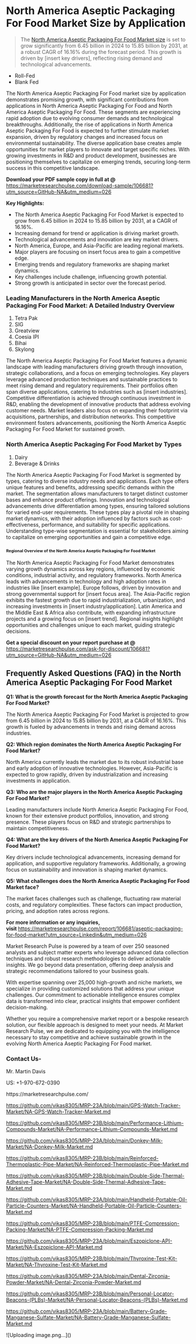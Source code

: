 
<h1>North America Aseptic Packaging For Food Market&nbsp;Size by Application</h1><blockquote><p>The <a href="https://marketresearchpulse.com/download-sample/106681?utm_source=GitHub-NA&amp;utm_medium=026">North America Aseptic Packaging For Food Market size</a> is set to grow significantly from 6.45 billion in 2024 to 15.85 billion by 2031, at a robust CAGR of 16.16% during the forecast period. This growth is driven by [insert key drivers], reflecting rising demand and technological advancements.</p></blockquote><ul><li>Roll-Fed<li> Blank Fed</li></ul><p>The North America Aseptic Packaging For Food market size by application demonstrates promising growth, with significant contributions from applications in North America Aseptic Packaging For Food and North America Aseptic Packaging For Food. These segments are experiencing rapid adoption due to evolving consumer demands and technological breakthroughs. Additionally, the rise of applications in North America Aseptic Packaging For Food is expected to further stimulate market expansion, driven by regulatory changes and increased focus on environmental sustainability. The diverse application base creates ample opportunities for market players to innovate and target specific niches. With growing investments in R&D and product development, businesses are positioning themselves to capitalize on emerging trends, securing long-term success in this competitive landscape.</p><p><strong>Download your PDF sample copy in full at @ </strong><a href="https://marketresearchpulse.com/download-sample/106681?utm_source=GitHub-NA&amp;utm_medium=026">https://marketresearchpulse.com/download-sample/106681?utm_source=GitHub-NA&amp;utm_medium=026</a></p><p><strong>Key Highlights: </strong></p><ul><li>The North America Aseptic Packaging For Food Market is expected to grow from 6.45 billion in 2024 to 15.85 billion by 2031, at a CAGR of 16.16%.</li><li>Increasing demand for trend or application is driving market growth.</li><li>Technological advancements and innovation are key market drivers.</li><li>North America, Europe, and Asia-Pacific are leading regional markets.</li><li>Major players are focusing on insert focus area to gain a competitive edge.</li><li>Emerging trends and regulatory frameworks are shaping market dynamics.</li><li>Key challenges include challenge, influencing growth potential.</li><li>Strong growth is anticipated in sector over the forecast period.</li></ul><h3>Leading Manufacturers in the North America Aseptic Packaging For Food Market: A Detailed Industry Overview</h3><ol><li>Tetra Pak</li><li>SIG</li><li>Greatview</li><li>Coesia IPI</li><li>Bihai</li><li>Skylong</li></ol><div class="flex max-w-full flex-col flex-grow"><div class="min-h-8 text-message flex w-full flex-col items-end gap-2 whitespace-normal break-words [.text-message+&amp;]:mt-5" dir="auto" data-message-author-role="assistant" data-message-id="fd8432e4-4910-450d-b182-61b7bfb0a01f" data-message-model-slug="gpt-4o"><div class="flex w-full flex-col gap-1 empty:hidden first:pt-[3px]"><div class="markdown prose w-full break-words dark:prose-invert light"><p>The North America Aseptic Packaging For Food Market features a dynamic landscape with leading manufacturers driving growth through innovation, strategic collaborations, and a focus on emerging technologies. Key players leverage advanced production techniques and sustainable practices to meet rising demand and regulatory requirements. Their portfolios often span diverse applications, catering to industries such as [insert industries]. Competitive differentiation is achieved through continuous investment in R&amp;D, enabling the development of innovative products that address evolving customer needs. Market leaders also focus on expanding their footprint via acquisitions, partnerships, and distribution networks. This competitive environment fosters advancements, positioning the North America Aseptic Packaging For Food Market for sustained growth.</p></div></div></div></div><h3>North America Aseptic Packaging For Food Market by Types</h3><ol><li>Dairy<li> Beverage & Drinks</li></ol><div class="flex max-w-full flex-col flex-grow"><div class="min-h-8 text-message flex w-full flex-col items-end gap-2 whitespace-normal break-words [.text-message+&amp;]:mt-5" dir="auto" data-message-author-role="assistant" data-message-id="084470be-0bb7-4664-bddf-5156b4f41249" data-message-model-slug="gpt-4o-mini"><div class="flex w-full flex-col gap-1 empty:hidden first:pt-[3px]"><div class="markdown prose w-full break-words dark:prose-invert light"><p>The North America Aseptic Packaging For Food Market is segmented by types, catering to diverse industry needs and applications. Each type offers unique features and benefits, addressing specific demands within the market. The segmentation allows manufacturers to target distinct customer bases and enhance product offerings. Innovation and technological advancements drive differentiation among types, ensuring tailored solutions for varied end-user requirements. These types play a pivotal role in shaping market dynamics, with their adoption influenced by factors such as cost-effectiveness, performance, and suitability for specific applications. Understanding type-wise segmentation is essential for stakeholders aiming to capitalize on emerging opportunities and gain a competitive edge.</p></div></div></div></div><h3><span style="font-size: 11px;">Regional Overview of the North America Aseptic Packaging For Food Market</span></h3><div class="flex max-w-full flex-col flex-grow"><div class="min-h-8 text-message flex w-full flex-col items-end gap-2 whitespace-normal break-words [.text-message+&amp;]:mt-5" dir="auto" data-message-author-role="assistant" data-message-id="e9038762-ce64-4e30-91c9-9bd413514231" data-message-model-slug="gpt-4o-mini"><div class="flex w-full flex-col gap-1 empty:hidden first:pt-[3px]"><div class="markdown prose w-full break-words dark:prose-invert light"><p>The North America Aseptic Packaging For Food Market demonstrates varying growth dynamics across key regions, influenced by economic conditions, industrial activity, and regulatory frameworks. North America leads with advancements in technology and high adoption rates in industries like [insert example]. Europe follows, driven by innovation and strong governmental support for [insert focus area]. The Asia-Pacific region exhibits the fastest growth due to rapid industrialization, urbanization, and increasing investments in [insert industry/application]. Latin America and the Middle East &amp; Africa also contribute, with expanding infrastructure projects and a growing focus on [insert trend]. Regional insights highlight opportunities and challenges unique to each market, guiding strategic decisions.</p></div></div></div></div><p><strong>Get a special discount on your report purchase at @ </strong><a href="https://marketresearchpulse.com/ask-for-discount/106681?utm_source=GitHub-NA&amp;utm_medium=026">https://marketresearchpulse.com/ask-for-discount/106681?utm_source=GitHub-NA&amp;utm_medium=026</a></p><h2>Frequently Asked Questions (FAQ) in the North America Aseptic Packaging For Food Market</h2><p><strong>Q1: What is the growth forecast for the North America Aseptic Packaging For Food Market?</strong></p><p>The North America Aseptic Packaging For Food Market is projected to grow from 6.45 billion in 2024 to 15.85 billion by 2031, at a CAGR of 16.16%. This growth is fueled by advancements in trends and rising demand across industries.</p><p><strong>Q2: Which region dominates the North America Aseptic Packaging For Food Market?</strong></p><p>North America currently leads the market due to its robust industrial base and early adoption of innovative technologies. However, Asia-Pacific is expected to grow rapidly, driven by industrialization and increasing investments in application.</p><p><strong>Q3: Who are the major players in the North America Aseptic Packaging For Food Market?</strong></p><p>Leading manufacturers include North America Aseptic Packaging For Food, known for their extensive product portfolios, innovation, and strong presence. These players focus on R&amp;D and strategic partnerships to maintain competitiveness.</p><p><strong>Q4: What are the key drivers of the North America Aseptic Packaging For Food Market?</strong></p><p>Key drivers include technological advancements, increasing demand for application, and supportive regulatory frameworks. Additionally, a growing focus on sustainability and innovation is shaping market dynamics.</p><p><strong>Q5: What challenges does the North America Aseptic Packaging For Food Market face?</strong></p><p>The market faces challenges such as challenge, fluctuating raw material costs, and regulatory complexities. These factors can impact production, pricing, and adoption rates across regions.</p><p><strong>For more information or any inquiries, visit&nbsp;</strong><a href="https://marketresearchpulse.com/report/106681/aseptic-packaging-for-food-market?utm_source=Linkedin&utm_medium=026">https://marketresearchpulse.com/report/106681/aseptic-packaging-for-food-market?utm_source=Linkedin&utm_medium=026</a></p><p>Market Research Pulse is powered by a team of over 250 seasoned analysts and subject matter experts who leverage advanced data collection techniques and robust research methodologies to deliver actionable insights. We go beyond data presentation, offering deep analysis and strategic recommendations tailored to your business goals.</p><p>With expertise spanning over 25,000 high-growth and niche markets, we specialize in providing customized solutions that address your unique challenges. Our commitment to actionable intelligence ensures complex data is transformed into clear, practical insights that empower confident decision-making.</p><p>Whether you require a comprehensive market report or a bespoke research solution, our flexible approach is designed to meet your needs. At Market Research Pulse, we are dedicated to equipping you with the intelligence necessary to stay competitive and achieve sustainable growth in the evolving North America Aseptic Packaging For Food market.</p><h3><strong>Contact Us-</strong></h3><p>Mr. Martin Davis</p><p>US: +1-970-672-0390</p><p>https://marketresearchpulse.com/</p><p><a href="https://github.com/vikas8305/MRP-23A/blob/main/GPS-Watch-Tracker-Market/NA-GPS-Watch-Tracker-Market.md">https://github.com/vikas8305/MRP-23A/blob/main/GPS-Watch-Tracker-Market/NA-GPS-Watch-Tracker-Market.md</a></p><p><a href="https://github.com/vikas8305/MRP-23B/blob/main/Performance-Lithium-Compounds-Market/NA-Performance-Lithium-Compounds-Market.md">https://github.com/vikas8305/MRP-23B/blob/main/Performance-Lithium-Compounds-Market/NA-Performance-Lithium-Compounds-Market.md</a></p><p><a href="https://github.com/vikas8305/MRP-23A/blob/main/Donkey-Milk-Market/NA-Donkey-Milk-Market.md">https://github.com/vikas8305/MRP-23A/blob/main/Donkey-Milk-Market/NA-Donkey-Milk-Market.md</a></p><p><a href="https://github.com/vikas8305/MRP-23B/blob/main/Reinforced-Thermoplastic-Pipe-Market/NA-Reinforced-Thermoplastic-Pipe-Market.md">https://github.com/vikas8305/MRP-23B/blob/main/Reinforced-Thermoplastic-Pipe-Market/NA-Reinforced-Thermoplastic-Pipe-Market.md</a></p><p><a href="https://github.com/vikas8305/MRP-23B/blob/main/Double-Side-Thermal-Adhesive-Tape-Market/NA-Double-Side-Thermal-Adhesive-Tape-Market.md">https://github.com/vikas8305/MRP-23B/blob/main/Double-Side-Thermal-Adhesive-Tape-Market/NA-Double-Side-Thermal-Adhesive-Tape-Market.md</a></p><p><a href="https://github.com/vikas8305/MRP-23A/blob/main/Handheld-Portable-Oil-Particle-Counters-Market/NA-Handheld-Portable-Oil-Particle-Counters-Market.md">https://github.com/vikas8305/MRP-23A/blob/main/Handheld-Portable-Oil-Particle-Counters-Market/NA-Handheld-Portable-Oil-Particle-Counters-Market.md</a></p><p><a href="https://github.com/vikas8305/MRP-23B/blob/main/PTFE-Compression-Packing-Market/NA-PTFE-Compression-Packing-Market.md">https://github.com/vikas8305/MRP-23B/blob/main/PTFE-Compression-Packing-Market/NA-PTFE-Compression-Packing-Market.md</a></p><p><a href="https://github.com/vikas8305/MRP-23A/blob/main/Eszopiclone-API-Market/NA-Eszopiclone-API-Market.md">https://github.com/vikas8305/MRP-23A/blob/main/Eszopiclone-API-Market/NA-Eszopiclone-API-Market.md</a></p><p><a href="https://github.com/vikas8305/MRP-23B/blob/main/Thyroxine-Test-Kit-Market/NA-Thyroxine-Test-Kit-Market.md">https://github.com/vikas8305/MRP-23B/blob/main/Thyroxine-Test-Kit-Market/NA-Thyroxine-Test-Kit-Market.md</a></p><p><a href="https://github.com/vikas8305/MRP-23A/blob/main/Dental-Zirconia-Powder-Market/NA-Dental-Zirconia-Powder-Market.md">https://github.com/vikas8305/MRP-23A/blob/main/Dental-Zirconia-Powder-Market/NA-Dental-Zirconia-Powder-Market.md</a></p><p><a href="https://github.com/vikas8305/MRP-23B/blob/main/Personal-Locator-Beacons-(PLBs)-Market/NA-Personal-Locator-Beacons-(PLBs)-Market.md">https://github.com/vikas8305/MRP-23B/blob/main/Personal-Locator-Beacons-(PLBs)-Market/NA-Personal-Locator-Beacons-(PLBs)-Market.md</a></p><p><a href="https://github.com/vikas8305/MRP-23A/blob/main/Battery-Grade-Manganese-Sulfate-Market/NA-Battery-Grade-Manganese-Sulfate-Market.md">https://github.com/vikas8305/MRP-23A/blob/main/Battery-Grade-Manganese-Sulfate-Market/NA-Battery-Grade-Manganese-Sulfate-Market.md</a></p>
![Uploading image.png…]()
